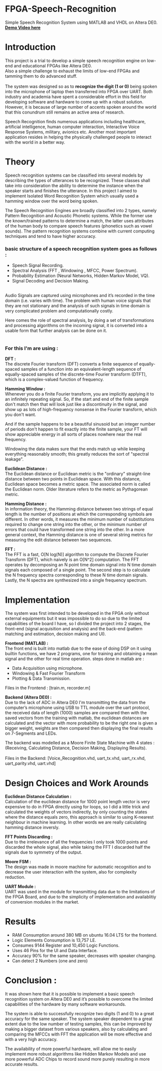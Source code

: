 # FPGA-Speech-Recognition
Simple Speech Recognition System using MATLAB and VHDL on Altera DE0.<br/>
**[Demo Video here](https://www.youtube.com/watch?v=hxbMyYtls48)**

# Introduction
 
This project is a trial to develop a simple speech recognition engine on low-end and educational FPGAs like Altera DE0.<br/>
Also a simple challenge to exhaust the limits of low-end FPGAs and tamming them to do advanced stuff.
<br/> <br/>
The system was designed so as to **recognize the digit (1 or 0)** being spoken into the microphone of laptop then transferred into FPGA over UART. Both industry and academia have spent a considerable effort in this field for developing software and hardware to come up with a robust solution. However, it is because of large number of accents spoken around the world that this conundrum still remains an active area of research.
  
Speech Recognition finds numerous applications including healthcare, artificial intelligence, human computer interaction, Interactive Voice Response Systems, military, avionics etc. Another most important application resides in helping the physically challenged people to interact with the world in a better way.
 
 
# Theory

Speech recognition systems can be classified into several models by describing the types of utterances to be recognized. These classes shall take into consideration the ability to determine the instance when the speaker starts and finishes the utterance. In this project I aimed to implement Isolated Word Recognition System which usually used a hamming window over the word being spoken. <br/>
 
The Speech Recognition Engines are broadly classified into 2 types, namely Pattern Recognition and Acoustic Phonetic systems. While the former use the known/trained patterns to determine a match, the latter uses attributes of the human body to compare speech features (phonetics such as vowel sounds). The pattern recognition systems combine with current computing techniques and tend to have higher accuracy.
 <br/>
### basic structure of a speech recognition system goes as follows : 
- Speech Signal Recording.
- Spectral Analysis (FFT , Windowing , MFCC, Power Spectrum).
- Probability Estimation (Neural Networks, Hidden Markov Model, VQ).
- Signal Decoding and Decision Making.
 
 <br/>
Audio Signals are captured using microphones and it’s recorded in the time domain (i.e. varies with time). The problem with human voice signals that they are not stationary and the analysis of such signals in time domain is very complicated problem and computationally costly. 
  
Here comes the role of spectral analysis, by doing a set of transformations and processing algorithms on the incoming signal, it is converted into a usable form that further analysis can be done on it.
 <br/> <br/>
 ### For this I'm are using : 
 
**DFT :**<br/>
The discrete Fourier transform (DFT) converts a finite sequence of equally-spaced samples of a function into an equivalent-length sequence of equally-spaced samples of the discrete-time Fourier transform (DTFT), which is a complex-valued function of frequency.

**Hamming Window :**<br/>
Whenever you do a finite Fourier transform, you are implicitly applying it to an infinitely repeating signal. So, if the start and end of the finite sample don't match then that will look just like a discontinuity in the signal, and show up as lots of high-frequency nonsense in the Fourier transform, which you don't want. 
 
And if the sample happens to be a beautiful sinusoid but an integer number of periods don't happen to fit exactly into the finite sample, your FT will show appreciable energy in all sorts of places nowhere near the real frequency. 
 
Windowing the data makes sure that the ends match up while keeping everything reasonably smooth; this greatly reduces the sort of "spectral leakage".
 
 
**Euclidean Distance :**<br/>
The Euclidean distance or Euclidean metric is the "ordinary" straight-line distance between two points in Euclidean space. With this distance, Euclidean space becomes a metric space. The associated norm is called the Euclidean norm. Older literature refers to the metric as Pythagorean metric.

**Hamming Distance :**<br/>
In information theory, the Hamming distance between two strings of equal length is the number of positions at which the corresponding symbols are different. In other words, it measures the minimum number of substitutions required to change one string into the other, or the minimum number of errors that could have transformed one string into the other. In a more general context, the Hamming distance is one of several string metrics for measuring the edit distance between two sequences.

**FFT :**<br/>
The FFT is a fast, O[N log(⁡N)] algorithm to compute the Discrete Fourier Transform (DFT), which naively is an O[N^2] computation. The FFT operates by decomposing an N point time domain signal into N time domain signals each composed of a single point. The second step is to calculate the N frequency spectra corresponding to these N time domain signals. Lastly, the N spectra are synthesized into a single frequency spectrum.


# Implementation
 
The system was first intended to be developed in the FPGA only without external equipments but it was impossible to do so due to the limited capabilities of the board I have, so I divided the project into 2 stages, the front-end (signal acquisition and analysis) and the back-end (pattern matching and estimation, decision making and UI).
 

**Frontend (MATLAB) :** <br/>
The front end is built into matlab due to the ease of doing DSP on it using builtin functions, we have 2 programs, one for training and obtaining a mean signal and the other for real time operation. steps done in matlab are : 
 
- Data Acquisition using microphone.
- Windowing & Fast Fourier Transform
- Plotting & Data Transmission.
 
Files in the Frontend : [train.m, recorder.m]
 
 
**Backend (Altera DE0) :** <br/>
Due to the lack of ADC in Altera DE0 I'm transmitting the data from the computer’s microphone using USB to TTL module over the uart protocol, the received data of length (1000) samples are compared then with the saved vectors from the training with matlab, the euclidean distances are calculated and the vector with more probability to be the right one is given a bigger weight, weights are then compared then displaying the final results on 7-Segments and LEDs. 
 
The backend was modelled as a Moore Finite State Machine with 4 states : <br/>
(Receiving, Calculating Distance, Decision Making, Displaying Results).
<br/><br/> 
Files in the Backend: 
[Voice_Recognition.vhd, uart_tx.vhd, uart_rx.vhd, uart_parity.vhd, uart.vhd]
 

# Design Choices and Work Arounds
 
**Euclidean Distance Calculation :**<br/>
Calculation of the euclidean distance for 1000 point length vector is very expensive to do in FPGA directly using for loops, so I did a little trick and calculated the weights of vectors indirectly, by only counting the states where the distance equals zero, this approach is similar to using K-nearest neighbour in machine learning. In other words we are really calculating hamming distance inversly. 
 
**FFT Points Discarding :**<br/>
Due to the irrelevance of all the frequencies I only took 1000 points and discarded the whole signal, also while taking the FFT I discarded half the signals due to symmetry of the output. 
 
**Moore FSM :**<br/>
The design was made in moore machine for automatic recognition and to decrease the user interaction with the system, also for complexity reduction.
 
**UART Module :**<br/>
UART was used in the module for transmitting data due to the limitations of the FPGA Board, and due to the simplicity of implementation and availablitiy of conversion modules in the market.

# Results 

- RAM Consumption around 380 MB on ubuntu 16.04 LTS for the frontend.
- Logic Elements Consumption is 13,757 LE.
- Consumes 9144 Register and 10,450 Logic Functions.
- Uses 46 Pins for the UI and Data Interface.
- Accuracy 90% for the same speaker, decreases with speaker changing.
- Can detect 2 Numbers (one and zero) 

# Conclusion : 
 
It was shown here that it is possible to implement a basic speech recognition system on Altera DE0 and it’s possible to overcome the limited capabilities of the hardware by many software workarounds.
 
The system is able to successfully recognize two digits (1 and 0) to a great accuracy for the same speaker. The system speaker dependent to a great extent due to the low number of testing samples, this can be improved by making a bigger dataset from various speakers, also by calculating and comparing the MFCCs with FFT the application will be more effective and with a very high accuracy.
 
The availability of more powerful hardware, will allow me to easily implement more robust algorithms like Hidden Markov Models and use more powerful ADC Chips to record sound more purely resulting in more accurate results. 
